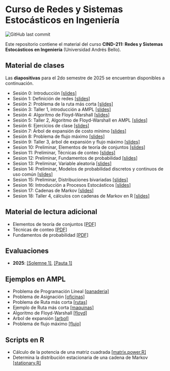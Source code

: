 # Curso de Redes y Sistemas Estocásticos en Ingeniería
![GitHub last commit](https://img.shields.io/github/last-commit/faosorios/CIND211)

Este repositorio contiene el material del curso **CIND-211: Redes y Sistemas Estocásticos en Ingeniería** (Universidad Andrés Bello).

## Material de clases

Las **diapositivas** para el 2do semestre de 2025 se encuentran disponibles a continuación.

- Sesión 0: Introducción [[slides]](https://github.com/faosorios/CIND211/blob/main/diapositivas/slides-00.pdf)
- Sesión 1: Definición de redes [[slides]](https://github.com/faosorios/CIND211/blob/main/diapositivas/slides-01.pdf)
- Sesión 2: Problema de la ruta más corta [[slides]](https://github.com/faosorios/CIND211/blob/main/diapositivas/slides-02.pdf)
- Sesión 3: Taller 1, introducción a AMPL [[slides]](https://github.com/faosorios/CIND211/blob/main/diapositivas/slides-03.pdf)
- Sesión 4: Algoritmo de Floyd-Warshall [[slides]](https://github.com/faosorios/CIND211/blob/main/diapositivas/slides-04.pdf)
- Sesión 5: Taller 2, Algoritmo de Floyd-Warshall en AMPL [[slides]](https://github.com/faosorios/CIND211/blob/main/diapositivas/slides-05.pdf)
- Sesión 6: Ejercicios de clase [[slides]](https://github.com/faosorios/CIND211/blob/main/diapositivas/slides-06.pdf)
- Sesión 7: Árbol de expansión de costo mínimo [[slides]](https://github.com/faosorios/CIND211/blob/main/diapositivas/slides-07.pdf)
- Sesión 8: Problema de flujo máximo [[slides]](https://github.com/faosorios/CIND211/blob/main/diapositivas/slides-08.pdf)
- Sesión 9: Taller 3, árbol de expansión y flujo máximo [[slides]](https://github.com/faosorios/CIND211/blob/main/diapositivas/slides-09.pdf)
- Sesion 10: Preliminar, Elementos de teoría de conjuntos [[slides]](https://github.com/faosorios/CIND211/blob/main/diapositivas/slides-10.pdf)
- Sesion 11: Preliminar, Técnicas de conteo [[slides]](https://github.com/faosorios/CIND211/blob/main/diapositivas/slides-11.pdf)
- Sesion 12: Preliminar, Fundamentos de probabilidad [[slides]](https://github.com/faosorios/CIND211/blob/main/diapositivas/slides-12.pdf)
- Sesion 13: Preliminar, Variable aleatoria [[slides]](https://github.com/faosorios/CIND211/blob/main/diapositivas/slides-13.pdf)
- Sesion 14: Preliminar, Modelos de probabilidad discretos y continuos de uso común [[slides]](https://github.com/faosorios/CIND211/blob/main/diapositivas/slides-14.pdf)
- Sesion 15: Preliminar, Distribuciones bivariadas [[slides]](https://github.com/faosorios/CIND211/blob/main/diapositivas/slides-15.pdf)
- Sesion 16: Introducción a Procesos Estocásticos [[slides]](https://github.com/faosorios/CIND211/blob/main/diapositivas/slides-16.pdf)
- Sesion 17: Cadenas de Markov [[slides]](https://github.com/faosorios/CIND211/blob/main/diapositivas/slides-17.pdf)
- Sesion 18: Taller 4, cálculos con cadenas de Markov en R [[slides]](https://github.com/faosorios/CIND211/blob/main/diapositivas/slides-18.pdf)

## Material de lectura adicional
- Elementos de teoría de conjuntos [[PDF]](https://github.com/faosorios/CIND211/blob/main/material/teoria_de_conjuntos.pdf)
- Técnicas de conteo [[PDF]](https://github.com/faosorios/CIND211/blob/main/material/tecnicas_de_conteo.pdf)
- Fundamentos de probabilidad [[PDF]](https://github.com/faosorios/CIND211/blob/main/material/fundamentos_de_probabilidad.pdf)

## Evaluaciones
- **2025**: [[Solemne 1]](https://github.com/faosorios/CIND211/blob/main/evaluaciones/CIND211_S1.pdf), [[Pauta 1]](https://github.com/faosorios/CIND211/blob/main/evaluaciones/CIND211_P1.pdf)

## Ejemplos en AMPL
- Problema de Programación Lineal [[panaderia]](https://github.com/faosorios/CIND211/tree/main/AMPL/panaderia/)
- Problema de Asignación [[oficinas]](https://github.com/faosorios/CIND211/tree/main/AMPL/oficinas)
- Problema de Ruta más corta [[rutas]](https://github.com/faosorios/CIND211/tree/main/AMPL/rutas)
- Ejemplo de Ruta más corta [[maquinas]](https://github.com/faosorios/CIND211/tree/main/AMPL/maquinas)
- Algoritmo de Floyd-Warshall [[floyd]](https://github.com/faosorios/CIND211/tree/main/AMPL/floyd)
- Arbol de expansión [[arbol]](https://github.com/faosorios/CIND211/tree/main/AMPL/arbol)
- Problema de flujo máximo [[flujo]](https://github.com/faosorios/CIND211/tree/main/AMPL/flujo)

## Scripts en R
- Cálculo de la potencia de una matriz cuadrada [[matrix.power.R]](https://github.com/faosorios/CIND211/blob/main/R/matrix.power.R)
- Determina la distribución estacionaria de una cadena de Markov [[stationary.R]](https://github.com/faosorios/CIND211/blob/main/R/stationary.R)

